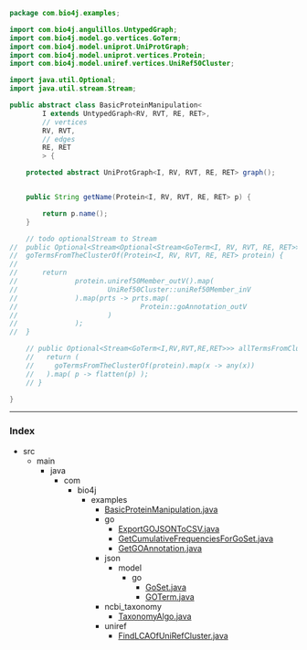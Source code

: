 
```java
package com.bio4j.examples;

import com.bio4j.angulillos.UntypedGraph;
import com.bio4j.model.go.vertices.GoTerm;
import com.bio4j.model.uniprot.UniProtGraph;
import com.bio4j.model.uniprot.vertices.Protein;
import com.bio4j.model.uniref.vertices.UniRef50Cluster;

import java.util.Optional;
import java.util.stream.Stream;

public abstract class BasicProteinManipulation<
		I extends UntypedGraph<RV, RVT, RE, RET>,
		// vertices
		RV, RVT,
		// edges
		RE, RET
		> {

	protected abstract UniProtGraph<I, RV, RVT, RE, RET> graph();


	public String getName(Protein<I, RV, RVT, RE, RET> p) {

		return p.name();
	}

	// todo optionalStream to Stream
//	public Optional<Stream<Optional<Stream<GoTerm<I, RV, RVT, RE, RET>>>>>
//	goTermsFromTheClusterOf(Protein<I, RV, RVT, RE, RET> protein) {
//
//		return
//				protein.uniref50Member_outV().map(
//						UniRef50Cluster::uniRef50Member_inV
//				).map(prts -> prts.map(
//								Protein::goAnnotation_outV
//						)
//				);
//	}

	// public Optional<Stream<GoTerm<I,RV,RVT,RE,RET>>> allTermsFromClusterOf(Protein<I,RV,RVT,RE,RET> protein) {
	//   return (
	//     goTermsFromTheClusterOf(protein).map(x -> any(x))
	//   ).map( p -> flatten(p) );
	// }

}

```


------

### Index

+ src
  + main
    + java
      + com
        + bio4j
          + examples
            + [BasicProteinManipulation.java][main\java\com\bio4j\examples\BasicProteinManipulation.java]
            + go
              + [ExportGOJSONToCSV.java][main\java\com\bio4j\examples\go\ExportGOJSONToCSV.java]
              + [GetCumulativeFrequenciesForGoSet.java][main\java\com\bio4j\examples\go\GetCumulativeFrequenciesForGoSet.java]
              + [GetGOAnnotation.java][main\java\com\bio4j\examples\go\GetGOAnnotation.java]
            + json
              + model
                + go
                  + [GoSet.java][main\java\com\bio4j\examples\json\model\go\GoSet.java]
                  + [GOTerm.java][main\java\com\bio4j\examples\json\model\go\GOTerm.java]
            + ncbi_taxonomy
              + [TaxonomyAlgo.java][main\java\com\bio4j\examples\ncbi_taxonomy\TaxonomyAlgo.java]
            + uniref
              + [FindLCAOfUniRefCluster.java][main\java\com\bio4j\examples\uniref\FindLCAOfUniRefCluster.java]

[main\java\com\bio4j\examples\BasicProteinManipulation.java]: BasicProteinManipulation.java.md
[main\java\com\bio4j\examples\go\ExportGOJSONToCSV.java]: go\ExportGOJSONToCSV.java.md
[main\java\com\bio4j\examples\go\GetCumulativeFrequenciesForGoSet.java]: go\GetCumulativeFrequenciesForGoSet.java.md
[main\java\com\bio4j\examples\go\GetGOAnnotation.java]: go\GetGOAnnotation.java.md
[main\java\com\bio4j\examples\json\model\go\GoSet.java]: json\model\go\GoSet.java.md
[main\java\com\bio4j\examples\json\model\go\GOTerm.java]: json\model\go\GOTerm.java.md
[main\java\com\bio4j\examples\ncbi_taxonomy\TaxonomyAlgo.java]: ncbi_taxonomy\TaxonomyAlgo.java.md
[main\java\com\bio4j\examples\uniref\FindLCAOfUniRefCluster.java]: uniref\FindLCAOfUniRefCluster.java.md